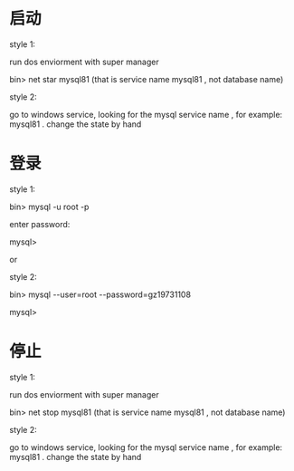 

# 启动 

style 1:

run dos enviorment with super manager

bin\> net star mysql81 (that is service name mysql81 , not database name)


style 2:

go to windows service, looking for the mysql service name , for example: mysql81 . change the state by hand


# 登录

style 1:

bin\> mysql -u root -p

enter password:

mysql>

or 

style 2:

bin\> mysql --user=root --password=gz19731108

mysql>

# 停止

style 1:

run dos enviorment with super manager

bin\> net stop mysql81 (that is service name mysql81 , not database name)


style 2:

go to windows service, looking for the mysql service name , for example: mysql81 . change the state by hand


